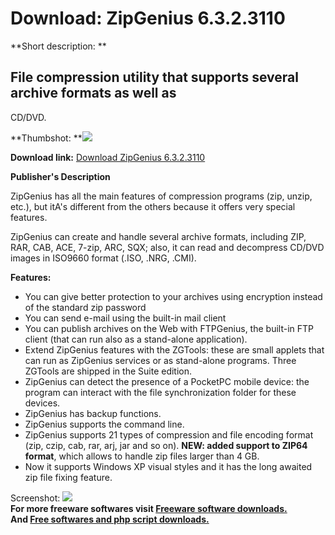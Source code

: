 # Download: ZipGenius 6.3.2.3110

**Short description: **

## File compression utility that supports several archive formats as well as
CD/DVD.

  
**Thumbshot: **![](http://www.freewarefiles.com/screenshot/zip_genius_md.jpg)   
  
**Download link:** [Download ZipGenius 6.3.2.3110](http://freesoftwares.boysofts.com/ZipGenius-V_program_3344.html)  
  

**Publisher's Description**  
  

ZipGenius has all the main features of compression programs (zip, unzip,
etc.), but itA's different from the others because it offers very special
features.

ZipGenius can create and handle several archive formats, including ZIP, RAR,
CAB, ACE, 7-zip, ARC, SQX; also, it can read and decompress CD/DVD images in
ISO9660 format (.ISO, .NRG, .CMI).

**Features:**

  * You can give better protection to your archives using encryption instead of the standard zip password 
  * You can send e-mail using the built-in mail client 
  * You can publish archives on the Web with FTPGenius, the built-in FTP client (that can run also as a stand-alone application). 
  * Extend ZipGenius features with the ZGTools: these are small applets that can run as ZipGenius services or as stand-alone programs. Three ZGTools are shipped in the Suite edition. 
  * ZipGenius can detect the presence of a PocketPC mobile device: the program can interact with the file synchronization folder for these devices. 
  * ZipGenius has backup functions. 
  * ZipGenius supports the command line. 
  * ZipGenius supports 21 types of compression and file encoding format (zip, czip, cab, rar, arj, jar and so on). **NEW: added support to ZIP64 format**, which allows to handle zip files larger than 4 GB. 
  * Now it supports Windows XP visual styles and it has the long awaited zip file fixing feature. 

  
  
Screenshot: ![](http://www.freewarefiles.com/screenshot/zip_genius.jpg)  
**For more freeware softwares visit [Freeware software downloads.](http://freesoftwares.boysofts.com/)**   
**And [Free softwares and php script downloads.](http://www.boysofts.com/)**

